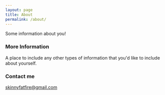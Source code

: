 ```yaml
---
layout: page
title: About
permalink: /about/
---
```


Some information about you!

### More Information

A place to include any other types of information that you'd like to include about yourself.

### Contact me

[skinnyfatfire@gmail.com](mailto:skinnyfatfire@gmail.com)
